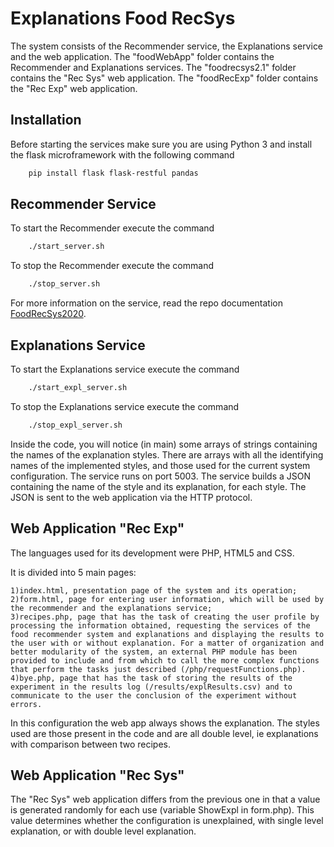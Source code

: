 # Explanations Food RecSys

The system consists of the Recommender service, the Explanations service and the web application.
The "foodWebApp" folder contains the Recommender and Explanations services.
The "foodrecsys2.1" folder contains the "Rec Sys" web application.
The "foodRecExp" folder contains the "Rec Exp" web application.


## Installation

Before starting the services make sure you are using Python 3 and install the flask microframework with the following command

```bash
    pip install flask flask-restful pandas
```

## Recommender Service

To start the Recommender execute the command

```bash
    ./start_server.sh 
```

To stop the Recommender execute the command

```bash
    ./stop_server.sh 
```

For more information on the service, read the repo documentation [FoodRecSys2020](https://github.com/swapUniba/FoodRecSys2020).


## Explanations Service

To start the Explanations service execute the command

```bash
    ./start_expl_server.sh 
```

To stop the Explanations service execute the command

```bash
    ./stop_expl_server.sh 
```

Inside the code, you will notice (in main) some arrays of strings containing the names of the explanation styles.
There are arrays with all the identifying names of the implemented styles, and those used for the current system configuration.
The service runs on port 5003. The service builds a JSON containing the name of the style and its explanation, for each style. The JSON is sent to the web application via the HTTP protocol.


## Web Application "Rec Exp"

The languages used for its development were PHP, HTML5 and CSS.

It is divided into 5 main pages:

    1)index.html, presentation page of the system and its operation;
    2)form.html, page for entering user information, which will be used by the recommender and the explanations service;
    3)recipes.php, page that has the task of creating the user profile by processing the information obtained, requesting the services of the food recommender system and explanations and displaying the results to the user with or without explanation. For a matter of organization and better modularity of the system, an external PHP module has been provided to include and from which to call the more complex functions that perform the tasks just described (/php/requestFunctions.php).
    4)bye.php, page that has the task of storing the results of the experiment in the results log (/results/explResults.csv) and to communicate to the user the conclusion of the experiment without errors.


In this configuration the web app always shows the explanation.
The styles used are those present in the code and are all double level, ie explanations with comparison between two recipes.


## Web Application "Rec Sys"

The "Rec Sys" web application differs from the previous one in that a value is generated randomly for each use (variable ShowExpl in form.php).
This value determines whether the configuration is unexplained, with single level explanation, or with double level explanation.
